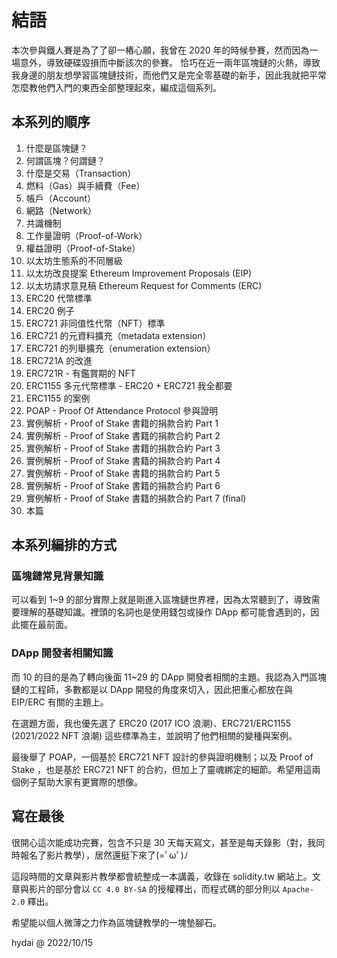 # 結語

本次參與鐵人賽是為了了卻一樁心願，我曾在 2020 年的時候參賽，然而因為一場意外，導致硬碟毀損而中斷該次的參賽。
恰巧在近一兩年區塊鏈的火熱，導致我身邊的朋友想學習區塊鏈技術，而他們又是完全零基礎的新手，因此我就把平常怎麼教他們入門的東西全部整理起來，編成這個系列。

## 本系列的順序

1. 什麼是區塊鏈？
2. 何謂區塊？何謂鏈？
3. 什麼是交易（Transaction）
4. 燃料（Gas）與手續費（Fee）
5. 帳戶（Account）
6. 網路（Network）
7. 共識機制
8. 工作量證明（Proof-of-Work）
9. 權益證明（Proof-of-Stake）
10. 以太坊生態系的不同層級
11. 以太坊改良提案 Ethereum Improvement Proposals (EIP)
12. 以太坊請求意見稿 Ethereum Request for Comments (ERC)
13. ERC20 代幣標準
14. ERC20 例子
15. ERC721 非同值性代幣（NFT）標準
16. ERC721 的元資料擴充（metadata extension）
17. ERC721 的列舉擴充（enumeration extension）
18. ERC721A 的改進
19. ERC721R - 有鑑賞期的 NFT
20. ERC1155 多元代幣標準 - ERC20 + ERC721 我全都要
21. ERC1155 的案例
22. POAP - Proof Of Attendance Protocol 參與證明
23. 實例解析 - Proof of Stake 書籍的捐款合約 Part 1
24. 實例解析 - Proof of Stake 書籍的捐款合約 Part 2
25. 實例解析 - Proof of Stake 書籍的捐款合約 Part 3
26. 實例解析 - Proof of Stake 書籍的捐款合約 Part 4
27. 實例解析 - Proof of Stake 書籍的捐款合約 Part 5
28. 實例解析 - Proof of Stake 書籍的捐款合約 Part 6
29. 實例解析 - Proof of Stake 書籍的捐款合約 Part 7 (final)
30. 本篇

## 本系列編排的方式

### 區塊鏈常見背景知識

可以看到 1~9 的部分實際上就是剛進入區塊鏈世界裡，因為太常聽到了，導致需要理解的基礎知識。裡頭的名詞也是使用錢包或操作 DApp 都可能會遇到的，因此擺在最前面。

### DApp 開發者相關知識

而 10 的目的是為了轉向後面 11~29 的 DApp 開發者相關的主題。我認為入門區塊鏈的工程師，多數都是以 DApp 開發的角度來切入，因此把重心都放在與 EIP/ERC 有關的主題上。

在選題方面，我也優先選了 ERC20 (2017 ICO 浪潮)、ERC721/ERC1155 (2021/2022 NFT 浪潮) 這些標準為主，並說明了他們相關的變種與案例。

最後舉了 POAP，一個基於 ERC721 NFT 設計的參與證明機制；以及 Proof of Stake ，也是基於 ERC721 NFT 的合約，但加上了靈魂綁定的細節。希望用這兩個例子幫助大家有更實際的想像。

## 寫在最後

很開心這次能成功完賽，包含不只是 30 天每天寫文，甚至是每天錄影（對，我同時報名了影片教學），居然還挺下來了(=ﾟωﾟ)ﾉ

這段時間的文章與影片教學都會統整成一本講義，收錄在 solidity.tw 網站上。文章與影片的部分會以 `CC 4.0 BY-SA` 的授權釋出，而程式碼的部分則以 `Apache-2.0` 釋出。

希望能以個人微薄之力作為區塊鏈教學的一塊墊腳石。

hydai @ 2022/10/15
